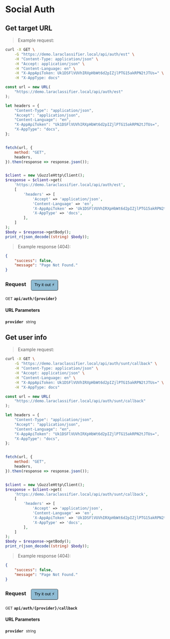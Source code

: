 # Social Auth


## Get target URL




> Example request:

```bash
curl -X GET \
    -G "https://demo.laraclassifier.local/api/auth/est" \
    -H "Content-Type: application/json" \
    -H "Accept: application/json" \
    -H "Content-Language: en" \
    -H "X-AppApiToken: Uk1DSFlVUVhIRXpHbWt6d2pIZjlPTG15akRPN2tJTUs=" \
    -H "X-AppType: docs"
```

```javascript
const url = new URL(
    "https://demo.laraclassifier.local/api/auth/est"
);

let headers = {
    "Content-Type": "application/json",
    "Accept": "application/json",
    "Content-Language": "en",
    "X-AppApiToken": "Uk1DSFlVUVhIRXpHbWt6d2pIZjlPTG15akRPN2tJTUs=",
    "X-AppType": "docs",
};


fetch(url, {
    method: "GET",
    headers,
}).then(response => response.json());
```

```php

$client = new \GuzzleHttp\Client();
$response = $client->get(
    'https://demo.laraclassifier.local/api/auth/est',
    [
        'headers' => [
            'Accept' => 'application/json',
            'Content-Language' => 'en',
            'X-AppApiToken' => 'Uk1DSFlVUVhIRXpHbWt6d2pIZjlPTG15akRPN2tJTUs=',
            'X-AppType' => 'docs',
        ],
    ]
);
$body = $response->getBody();
print_r(json_decode((string) $body));
```


> Example response (404):

```json
{
    "success": false,
    "message": "Page Not Found."
}
```
<div id="execution-results-GETapi-auth--provider-" hidden>
    <blockquote>Received response<span id="execution-response-status-GETapi-auth--provider-"></span>:</blockquote>
    <pre class="json"><code id="execution-response-content-GETapi-auth--provider-"></code></pre>
</div>
<div id="execution-error-GETapi-auth--provider-" hidden>
    <blockquote>Request failed with error:</blockquote>
    <pre><code id="execution-error-message-GETapi-auth--provider-"></code></pre>
</div>
<form id="form-GETapi-auth--provider-" data-method="GET" data-path="api/auth/{provider}" data-authed="0" data-hasfiles="0" data-headers='{"Content-Type":"application\/json","Accept":"application\/json","Content-Language":"en","X-AppApiToken":"Uk1DSFlVUVhIRXpHbWt6d2pIZjlPTG15akRPN2tJTUs=","X-AppType":"docs"}' onsubmit="event.preventDefault(); executeTryOut('GETapi-auth--provider-', this);">
<h3>
    Request&nbsp;&nbsp;&nbsp;
        <button type="button" style="background-color: #8fbcd4; padding: 5px 10px; border-radius: 5px; border-width: thin;" id="btn-tryout-GETapi-auth--provider-" onclick="tryItOut('GETapi-auth--provider-');">Try it out ⚡</button>
    <button type="button" style="background-color: #c97a7e; padding: 5px 10px; border-radius: 5px; border-width: thin;" id="btn-canceltryout-GETapi-auth--provider-" onclick="cancelTryOut('GETapi-auth--provider-');" hidden>Cancel</button>&nbsp;&nbsp;
    <button type="submit" style="background-color: #6ac174; padding: 5px 10px; border-radius: 5px; border-width: thin;" id="btn-executetryout-GETapi-auth--provider-" hidden>Send Request 💥</button>
    </h3>
<p>
<small class="badge badge-green">GET</small>
 <b><code>api/auth/{provider}</code></b>
</p>
<h4 class="fancy-heading-panel"><b>URL Parameters</b></h4>
<p>
<b><code>provider</code></b>&nbsp;&nbsp;<small>string</small>  &nbsp;
<input type="text" name="provider" data-endpoint="GETapi-auth--provider-" data-component="url" required  hidden>
<br>

</p>
</form>


## Get user info




> Example request:

```bash
curl -X GET \
    -G "https://demo.laraclassifier.local/api/auth/sunt/callback" \
    -H "Content-Type: application/json" \
    -H "Accept: application/json" \
    -H "Content-Language: en" \
    -H "X-AppApiToken: Uk1DSFlVUVhIRXpHbWt6d2pIZjlPTG15akRPN2tJTUs=" \
    -H "X-AppType: docs"
```

```javascript
const url = new URL(
    "https://demo.laraclassifier.local/api/auth/sunt/callback"
);

let headers = {
    "Content-Type": "application/json",
    "Accept": "application/json",
    "Content-Language": "en",
    "X-AppApiToken": "Uk1DSFlVUVhIRXpHbWt6d2pIZjlPTG15akRPN2tJTUs=",
    "X-AppType": "docs",
};


fetch(url, {
    method: "GET",
    headers,
}).then(response => response.json());
```

```php

$client = new \GuzzleHttp\Client();
$response = $client->get(
    'https://demo.laraclassifier.local/api/auth/sunt/callback',
    [
        'headers' => [
            'Accept' => 'application/json',
            'Content-Language' => 'en',
            'X-AppApiToken' => 'Uk1DSFlVUVhIRXpHbWt6d2pIZjlPTG15akRPN2tJTUs=',
            'X-AppType' => 'docs',
        ],
    ]
);
$body = $response->getBody();
print_r(json_decode((string) $body));
```


> Example response (404):

```json
{
    "success": false,
    "message": "Page Not Found."
}
```
<div id="execution-results-GETapi-auth--provider--callback" hidden>
    <blockquote>Received response<span id="execution-response-status-GETapi-auth--provider--callback"></span>:</blockquote>
    <pre class="json"><code id="execution-response-content-GETapi-auth--provider--callback"></code></pre>
</div>
<div id="execution-error-GETapi-auth--provider--callback" hidden>
    <blockquote>Request failed with error:</blockquote>
    <pre><code id="execution-error-message-GETapi-auth--provider--callback"></code></pre>
</div>
<form id="form-GETapi-auth--provider--callback" data-method="GET" data-path="api/auth/{provider}/callback" data-authed="0" data-hasfiles="0" data-headers='{"Content-Type":"application\/json","Accept":"application\/json","Content-Language":"en","X-AppApiToken":"Uk1DSFlVUVhIRXpHbWt6d2pIZjlPTG15akRPN2tJTUs=","X-AppType":"docs"}' onsubmit="event.preventDefault(); executeTryOut('GETapi-auth--provider--callback', this);">
<h3>
    Request&nbsp;&nbsp;&nbsp;
        <button type="button" style="background-color: #8fbcd4; padding: 5px 10px; border-radius: 5px; border-width: thin;" id="btn-tryout-GETapi-auth--provider--callback" onclick="tryItOut('GETapi-auth--provider--callback');">Try it out ⚡</button>
    <button type="button" style="background-color: #c97a7e; padding: 5px 10px; border-radius: 5px; border-width: thin;" id="btn-canceltryout-GETapi-auth--provider--callback" onclick="cancelTryOut('GETapi-auth--provider--callback');" hidden>Cancel</button>&nbsp;&nbsp;
    <button type="submit" style="background-color: #6ac174; padding: 5px 10px; border-radius: 5px; border-width: thin;" id="btn-executetryout-GETapi-auth--provider--callback" hidden>Send Request 💥</button>
    </h3>
<p>
<small class="badge badge-green">GET</small>
 <b><code>api/auth/{provider}/callback</code></b>
</p>
<h4 class="fancy-heading-panel"><b>URL Parameters</b></h4>
<p>
<b><code>provider</code></b>&nbsp;&nbsp;<small>string</small>  &nbsp;
<input type="text" name="provider" data-endpoint="GETapi-auth--provider--callback" data-component="url" required  hidden>
<br>

</p>
</form>



